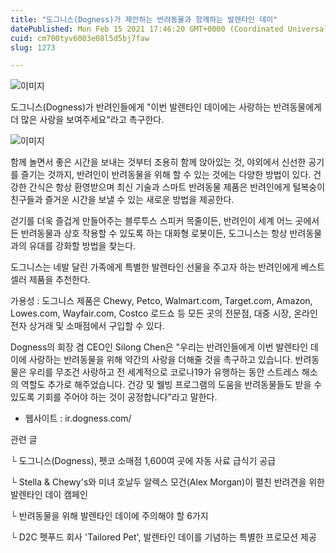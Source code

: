 ```yaml
---
title: "도그니스(Dogness)가 제안하는 반려동물과 함께하는 발렌타인 데이"
datePublished: Mon Feb 15 2021 17:46:20 GMT+0000 (Coordinated Universal Time)
cuid: cm700tyv6003e08l5d5bj7faw
slug: 1273

---
```



![이미지](https://cdn.hashnode.com/res/hashnode/image/upload/v1739250482025/ac9f7f19-63f1-4040-8b08-37f8db3af70c.jpeg)

도그니스(Dogness)가 반려인들에게 "이번 발렌타인 데이에는 사랑하는 반려동물에게 더 많은 사랑을 보여주세요"라고 촉구한다.

![이미지](https://cdn.hashnode.com/res/hashnode/image/upload/v1739250483579/9492deaa-29a6-44a1-8521-5964e01e7ccf.jpeg)

함께 놀면서 좋은 시간을 보내는 것부터 조용히 함께 앉아있는 것, 야외에서 신선한 공기를 즐기는 것까지, 반려인이 반려동물을 위해 할 수 있는 것에는 다양한 방법이 있다. 건강한 간식은 항상 환영받으며 최신 기술과 스마트 반려동물 제품은 반려인에게 털복숭이 친구들과 즐거운 시간을 보낼 수 있는 새로운 방법을 제공한다.

걷기를 더욱 즐겁게 만들어주는 블루투스 스피커 목줄이든, 반려인이 세계 어느 곳에서든 반려동물과 상호 작용할 수 있도록 하는 대화형 로봇이든, 도그니스는 항상 반려동물과의 유대를 강화할 방법을 찾는다.

도그니스는 네발 달린 가족에게 특별한 발렌타인 선물을 주고자 하는 반려인에게 베스트셀러 제품을 추천한다.

가용성 : 도그니스 제품은 Chewy, Petco, Walmart.com, Target.com, Amazon, Lowes.com, Wayfair.com, Costco 로드쇼 등 모든 곳의 전문점, 대중 시장, 온라인 전자 상거래 및 소매점에서 구입할 수 있다.

Dogness의 회장 겸 CEO인 Silong Chen은 "우리는 반려인들에게 이번 발렌타인 데이에 사랑하는 반려동물을 위해 약간의 사랑을 더해줄 것을 촉구하고 있습니다. 반려동물은 우리를 무조건 사랑하고 전 세계적으로 코로나19가 유행하는 동안 스트레스 해소의 역할도 추가로 해주었습니다. 건강 및 웰빙 프로그램의 도움을 반려동물들도 받을 수 있도록 기회를 주어야 하는 것이 공정합니다"라고 말한다.

- 웹사이트 : ir.dogness.com/

관련 글

└ 도그니스(Dogness), 펫코 소매점 1,600여 곳에 자동 사료 급식기 공급

└ Stella & Chewy's와 미녀 호날두 알렉스 모건(Alex Morgan)이 펼친 반려견을 위한 발렌타인 데이 캠페인

└ 반려동물을 위해 발렌타인 데이에 주의해야 할 6가지

└ D2C 펫푸드 회사 'Tailored Pet', 발렌타인 데이를 기념하는 특별한 프로모션 제공
